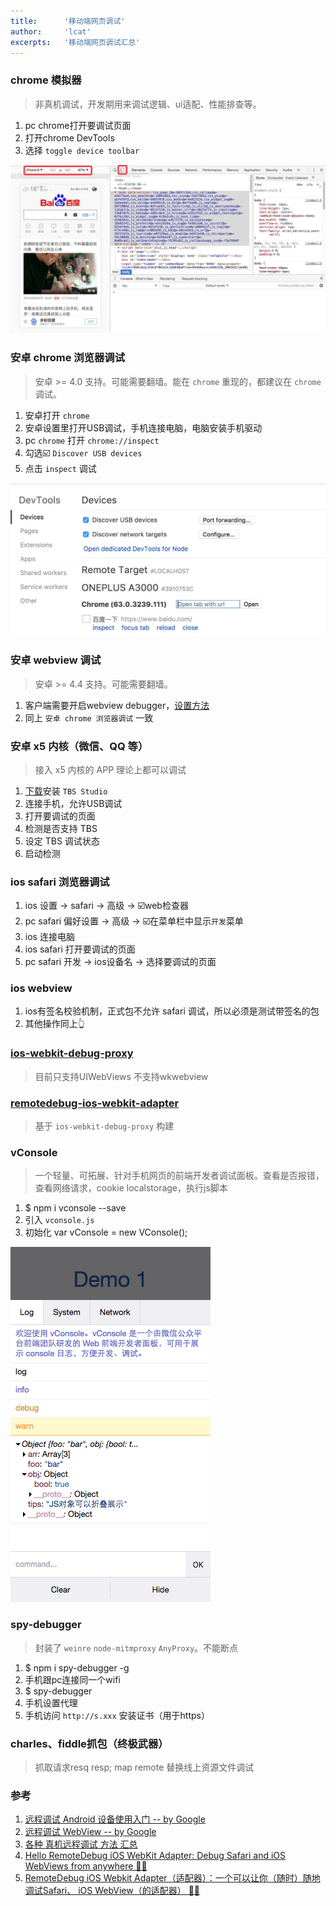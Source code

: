 ```yaml
---
title:      '移动端网页调试'
author:     'lcat'
excerpts:   '移动端网页调试汇总'
---
```



### chrome 模拟器

> 非真机调试，开发期用来调试逻辑、ui适配、性能排查等。

1. pc chrome打开要调试页面
2. 打开chrome DevTools 
3. 选择 `toggle device toolbar`

![](/images/mobile-debugger/41.png)


### 安卓 chrome 浏览器调试

> 安卓 >= 4.0 支持。可能需要翻墙。能在 `chrome` 重现的，都建议在 `chrome` 调试。

1. 安卓打开 `chrome`
2. 安卓设置里打开USB调试，手机连接电脑，电脑安装手机驱动
3. pc `chrome` 打开 `chrome://inspect`
4. 勾选☑️ `Discover USB devices` 
5. 点击 `inspect` 调试

![](/images/mobile-debugger/21.jpg)


### 安卓 webview 调试

> 安卓 >= 4.4 支持。可能需要翻墙。

1. 客户端需要开启webview debugger，[设置方法](https://developers.google.com/web/tools/chrome-devtools/remote-debugging/webviews?hl=zh-cn)
2. 同上 `安卓 chrome 浏览器调试` 一致


### 安卓 x5 内核（微信、QQ 等）

> 接入 x5 内核的 APP 理论上都可以调试

1. [下载](http://bbs.mb.qq.com/thread-1416936-1-1.html)安装 `TBS Studio`
2. 连接手机，允许USB调试
3. 打开要调试的页面
4. 检测是否支持 TBS 
5. 设定 TBS 调试状态
6. 启动检测


### ios safari 浏览器调试

1. ios 设置 -> safari -> 高级 -> ☑️web检查器
2. pc safari 偏好设置 -> 高级 -> ☑️在菜单栏中显示`开发`菜单
3. ios 连接电脑
4. ios safari 打开要调试的页面
5. pc safari 开发 -> ios设备名 -> 选择要调试的页面


### ios webview

1. ios有签名校验机制，正式包不允许 safari 调试，所以必须是测试带签名的包
2. 其他操作同上👆


### [ios-webkit-debug-proxy](https://github.com/google/ios-webkit-debug-proxy)

> 目前只支持UIWebViews 不支持wkwebview


### [remotedebug-ios-webkit-adapter](https://github.com/RemoteDebug/remotedebug-ios-webkit-adapter)

> 基于 `ios-webkit-debug-proxy` 构建


### vConsole

> 一个轻量、可拓展、针对手机网页的前端开发者调试面板。查看是否报错，查看网络请求，cookie localstorage，执行js脚本

1. $ npm i vconsole --save
2. 引入 `vconsole.js` 
3. 初始化 var vConsole = new VConsole();

![](/images/mobile-debugger/31.png)


### spy-debugger

> 封装了 `weinre` `node-mitmproxy` `AnyProxy`。不能断点

1. $ npm i spy-debugger -g
2. 手机跟pc连接同一个wifi
3. $ spy-debugger
4. 手机设置代理
5. 手机访问 `http://s.xxx` 安装证书（用于https）


### charles、fiddle抓包（终极武器）

> 抓取请求resq resp; map remote 替换线上资源文件调试


### 参考

1. [远程调试 Android 设备使用入门 -- by Google](https://developers.google.com/web/tools/chrome-devtools/remote-debugging/?hl=zh-cn)
2. [远程调试 WebView -- by Google](https://developers.google.com/web/tools/chrome-devtools/remote-debugging/webviews?hl=zh-cn)
3. [各种 真机远程调试 方法 汇总](https://github.com/jieyou/remote_inspect_web_on_real_device)
4. [Hello RemoteDebug iOS WebKit Adapter: Debug Safari and iOS WebViews from anywhere 📡📱](https://medium.com/@auchenberg/hello-remotedebug-ios-webkit-adapter-debug-safari-and-ios-webviews-from-anywhere-2a8553df7465)
5. [RemoteDebug iOS Webkit Adapter（适配器）：一个可以让你（随时）随地调试Safari、 iOS WebView（的适配器） 📡📱](https://www.w3ctech.com/topic/2034)


